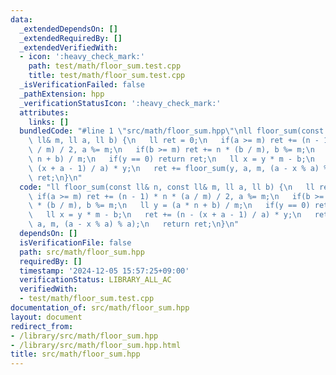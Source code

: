 ```yaml
---
data:
  _extendedDependsOn: []
  _extendedRequiredBy: []
  _extendedVerifiedWith:
  - icon: ':heavy_check_mark:'
    path: test/math/floor_sum.test.cpp
    title: test/math/floor_sum.test.cpp
  _isVerificationFailed: false
  _pathExtension: hpp
  _verificationStatusIcon: ':heavy_check_mark:'
  attributes:
    links: []
  bundledCode: "#line 1 \"src/math/floor_sum.hpp\"\nll floor_sum(const ll& n, const\
    \ ll& m, ll a, ll b) {\n   ll ret = 0;\n   if(a >= m) ret += (n - 1) * n * (a\
    \ / m) / 2, a %= m;\n   if(b >= m) ret += n * (b / m), b %= m;\n   ll y = (a *\
    \ n + b) / m;\n   if(y == 0) return ret;\n   ll x = y * m - b;\n   ret += (n -\
    \ (x + a - 1) / a) * y;\n   ret += floor_sum(y, a, m, (a - x % a) % a);\n   return\
    \ ret;\n}\n"
  code: "ll floor_sum(const ll& n, const ll& m, ll a, ll b) {\n   ll ret = 0;\n  \
    \ if(a >= m) ret += (n - 1) * n * (a / m) / 2, a %= m;\n   if(b >= m) ret += n\
    \ * (b / m), b %= m;\n   ll y = (a * n + b) / m;\n   if(y == 0) return ret;\n\
    \   ll x = y * m - b;\n   ret += (n - (x + a - 1) / a) * y;\n   ret += floor_sum(y,\
    \ a, m, (a - x % a) % a);\n   return ret;\n}\n"
  dependsOn: []
  isVerificationFile: false
  path: src/math/floor_sum.hpp
  requiredBy: []
  timestamp: '2024-12-05 15:57:25+09:00'
  verificationStatus: LIBRARY_ALL_AC
  verifiedWith:
  - test/math/floor_sum.test.cpp
documentation_of: src/math/floor_sum.hpp
layout: document
redirect_from:
- /library/src/math/floor_sum.hpp
- /library/src/math/floor_sum.hpp.html
title: src/math/floor_sum.hpp
---
```

